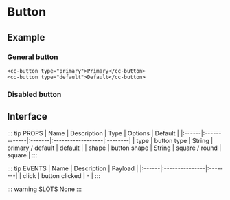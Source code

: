 # Button <Badge text="beta" type="warn"/> <Badge text="0.0.1+"/>

## Example
### General button

<cat-button-general></cat-button-general>

<!-- <<< @/docs/.vuepress/components/CatButtonGeneral.vue -->

```vue
<cc-button type="primary">Primary</cc-button>
<cc-button type="default">Default</cc-button>
```

### Disabled button

<cat-button-disabled></cat-button-disabled>

<!-- <<< docs/.vuepress/components/CatButtonDisabled.vue -->

## Interface

::: tip PROPS
| Name  | Description  | Type   | Options           | Default |
|:------|:-------------|:-------|:------------------|:--------|
| type  | button type  | String | primary / default | default |
| shape | button shape | String | square / round    | square  |
:::

::: tip EVENTS
| Name  | Description    | Payload |
|:------|:---------------|:--------|
| click | button clicked | -       |
:::

::: warning SLOTS
None
:::